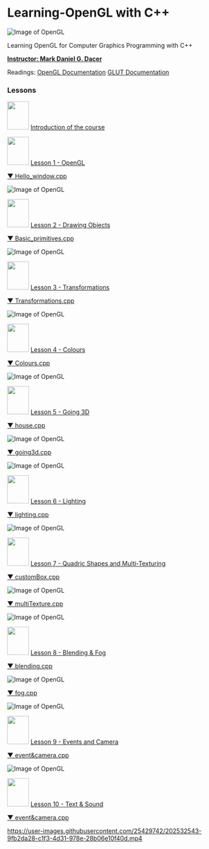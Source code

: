 
# Learning-OpenGL with C++
![Image of OpenGL](https://www.opengl.org/img/opengl_logo.png)

Learning OpenGL for Computer Graphics Programming with C++

[**Instructor: Mark Daniel G. Dacer**](https://p0mf.netlify.app/articles/god.html)

Readings:
[OpenGL Documentation](https://www.khronos.org/registry/OpenGL-Refpages/gl2.1/xhtml/)
[GLUT Documentation](https://www.opengl.org/resources/libraries/glut/spec3/spec3.html)

### Lessons

<a href="https://github.com/Jaeger47/Learning-OpenGL/blob/master/%5BSlides%5D/%5B0%5DEMC122-%20Introduction%20(1st%20Sem.%202022-2023).pdf"><img src="https://raw.githubusercontent.com/Jaeger47/Learning-OpenGL/master/_misc/pdf.png" width="50" height="65"/></a> [Introduction of the course](https://github.com/Jaeger47/Learning-OpenGL/blob/master/%5BSlides%5D/%5B0%5DEMC122-%20Introduction%20(1st%20Sem.%202022-2023).pdf)

<a href="https://github.com/Jaeger47/Learning-OpenGL/blob/master/%5BSlides%5D/%5B1%5DLesson%201%20-%20OpenGL.pdf"><img src="https://raw.githubusercontent.com/Jaeger47/Learning-OpenGL/master/_misc/pdf.png" width="50" height="65"/></a> [Lesson 1 - OpenGL](https://github.com/Jaeger47/Learning-OpenGL/blob/master/%5BSlides%5D/%5B1%5DLesson%201%20-%20OpenGL.pdf)

[▼ Hello_window.cpp](https://github.com/Jaeger47/Learning-OpenGL/blob/master/1%20-%20Hello%20window/1%20-%20Hello_window.cpp)

![Image of OpenGL](https://live.staticflickr.com/65535/49939646833_7b6066f050_w.jpg)

<a href="https://github.com/Jaeger47/Learning-OpenGL/blob/master/%5BSlides%5D/%5B2%5DLesson%202%20-%20Drawing%20Objects.pdf"><img src="https://raw.githubusercontent.com/Jaeger47/Learning-OpenGL/master/_misc/pdf.png" width="50" height="65"/></a> [Lesson 2 - Drawing Objects](https://github.com/Jaeger47/Learning-OpenGL/blob/master/%5BSlides%5D/%5B2%5DLesson%202%20-%20Drawing%20Objects.pdf)

[▼ Basic_primitives.cpp](https://github.com/Jaeger47/Learning-OpenGL/blob/master/2%20-%20Basic%20Primitives/2-%20Basic_primitives.cpp)

![Image of OpenGL](https://raw.githubusercontent.com/Jaeger47/Learning-OpenGL/master/_misc/primitives.JPG)

<a href="https://github.com/Jaeger47/Learning-OpenGL/blob/master/%5BSlides%5D/%5B3%5DLesson%203-%20Transformations.pdf"><img src="https://raw.githubusercontent.com/Jaeger47/Learning-OpenGL/master/_misc/pdf.png" width="50" height="65"/></a> [Lesson 3 - Transformations](https://github.com/Jaeger47/Learning-OpenGL/blob/master/%5BSlides%5D/%5B3%5DLesson%203-%20Transformations.pdf)

[▼ Transformations.cpp](https://github.com/Jaeger47/Learning-OpenGL/blob/master/3%20-%20Transformations/3%20-%20Transformations.cpp)

![Image of OpenGL](https://raw.githubusercontent.com/Jaeger47/Learning-OpenGL/master/_misc/transformations.gif)

<a href="https://github.com/Jaeger47/Learning-OpenGL/blob/master/%5BSlides%5D/%5B4%5DLesson%204-%20Colors.pdf"><img src="https://raw.githubusercontent.com/Jaeger47/Learning-OpenGL/master/_misc/pdf.png" width="50" height="65"/></a> [Lesson 4 - Colours](https://github.com/Jaeger47/Learning-OpenGL/blob/master/%5BSlides%5D/%5B4%5DLesson%204-%20Colors.pdf)

[▼ Colours.cpp](https://github.com/Jaeger47/Learning-OpenGL/blob/master/4%20-%20Colours/4%20-%20Color.cpp)

![Image of OpenGL](https://raw.githubusercontent.com/Jaeger47/Learning-OpenGL/master/_misc/color.JPG)

<a href="https://github.com/Jaeger47/Learning-OpenGL/blob/master/%5BSlides%5D/%5B5%5DGoing%203D%20-%205.pdf"><img src="https://raw.githubusercontent.com/Jaeger47/Learning-OpenGL/master/_misc/pdf.png" width="50" height="65"/></a> [Lesson 5 - Going 3D](https://github.com/Jaeger47/Learning-OpenGL/blob/master/%5BSlides%5D/%5B5%5DGoing%203D%20-%205.pdf)

[▼ house.cpp](https://github.com/Jaeger47/Learning-OpenGL/blob/master/5%20-%20Going%203D/%5B1%5DCode%20Ex.%20-%20Spining%20House/house.cpp)

![Image of OpenGL](https://raw.githubusercontent.com/Jaeger47/Learning-OpenGL/master/_misc/house.PNG)

[▼ going3d.cpp](https://github.com/Jaeger47/Learning-OpenGL/tree/master/5%20-%20Going%203D/%5B2%5DCode%20Ex.%20-%20solids%20%26%20external%20functions)

![Image of OpenGL](https://raw.githubusercontent.com/Jaeger47/Learning-OpenGL/master/_misc/3d.PNG)

<a href="https://github.com/Jaeger47/Learning-OpenGL/blob/master/%5BSlides%5D/%5B6%5DLesson%206%20-%20Lighting.pdf"><img src="https://raw.githubusercontent.com/Jaeger47/Learning-OpenGL/master/_misc/pdf.png" width="50" height="65"/></a> [Lesson 6 - Lighting](https://github.com/Jaeger47/Learning-OpenGL/blob/master/%5BSlides%5D/%5B6%5DLesson%206%20-%20Lighting.pdf)

[▼ lighting.cpp](https://github.com/Jaeger47/Learning-OpenGL/blob/master/6%20-%20Lighting/lighting.cpp)

![Image of OpenGL](https://raw.githubusercontent.com/Jaeger47/Learning-OpenGL/master/_misc/lighting.JPG)

<a href="https://github.com/Jaeger47/Learning-OpenGL/blob/master/%5BSlides%5D/%5B7%5DLesson%207%20-%20%20Quadric%20Shapes%20%26%20Texturing.pdf"><img src="https://raw.githubusercontent.com/Jaeger47/Learning-OpenGL/master/_misc/pdf.png" width="50" height="65"/></a> [Lesson 7 - Quadric Shapes and Multi-Texturing](https://github.com/Jaeger47/Learning-OpenGL/blob/master/%5BSlides%5D/%5B7%5DLesson%207%20-%20%20Quadric%20Shapes%20%26%20Texturing.pdf)

[▼ customBox.cpp](https://github.com/Jaeger47/Learning-OpenGL/tree/master/7%20-%20Textures/Custom%20Box)

![Image of OpenGL](https://raw.githubusercontent.com/Jaeger47/Learning-OpenGL/master/_misc/texture1.PNG)

[▼ multiTexture.cpp](https://github.com/Jaeger47/Learning-OpenGL/tree/master/7%20-%20Textures/Muti-Texture%20Quadric)

![Image of OpenGL](https://raw.githubusercontent.com/Jaeger47/Learning-OpenGL/master/_misc/texture2.PNG)

<a href="https://github.com/Jaeger47/Learning-OpenGL/blob/master/%5BSlides%5D/%5B8%5D%20Lesson%208%20-%20Blending%20%26%20Fog.pdf"><img src="https://raw.githubusercontent.com/Jaeger47/Learning-OpenGL/master/_misc/pdf.png" width="50" height="65"/></a> [Lesson 8 - Blending & Fog](https://github.com/Jaeger47/Learning-OpenGL/blob/master/%5BSlides%5D/%5B8%5D%20Lesson%208%20-%20Blending%20%26%20Fog.pdf)

[▼ blending.cpp](https://github.com/Jaeger47/Learning-OpenGL/tree/master/8%20-%20Alpha%20Blending%2C%20Fog%2C%20Aliasing/Blending)

![Image of OpenGL](https://raw.githubusercontent.com/Jaeger47/Learning-OpenGL/master/_misc/blending.PNG)

[▼ fog.cpp](https://github.com/Jaeger47/Learning-OpenGL/tree/master/8%20-%20Alpha%20Blending%2C%20Fog%2C%20Aliasing/Fog)

![Image of OpenGL](https://raw.githubusercontent.com/Jaeger47/Learning-OpenGL/master/_misc/fog.PNG)

<a href="https://raw.githubusercontent.com/Jaeger47/Learning-OpenGL/master/%5BSlides%5D/%5B9%5DLesson%20-%209%20OpenGL%20Inputs%20and%20Camera.pptx"><img src="https://raw.githubusercontent.com/Jaeger47/Learning-OpenGL/master/_misc/pdf.png" width="50" height="65"/></a> [Lesson 9 - Events and Camera](https://raw.githubusercontent.com/Jaeger47/Learning-OpenGL/master/%5BSlides%5D/%5B9%5DLesson%20-%209%20OpenGL%20Inputs%20and%20Camera.pptx)

[▼ event&camera.cpp](https://github.com/Jaeger47/Learning-OpenGL/tree/master/9%20-%20Events%20%26%20Camera)

![Image of OpenGL](https://raw.githubusercontent.com/Jaeger47/Learning-OpenGL/master/_misc/camera.PNG)

<a href="https://raw.githubusercontent.com/Jaeger47/Learning-OpenGL/master/%5BSlides%5D/%5B10%5DLesson%2010%20OpenGL%20TEXT%20AND%20SOUND.pptx"><img src="https://raw.githubusercontent.com/Jaeger47/Learning-OpenGL/master/_misc/pdf.png" width="50" height="65"/></a> [Lesson 10 - Text & Sound](https://raw.githubusercontent.com/Jaeger47/Learning-OpenGL/master/%5BSlides%5D/%5B10%5DLesson%2010%20OpenGL%20TEXT%20AND%20SOUND.pptx)

[▼ event&camera.cpp](https://github.com/Jaeger47/Learning-OpenGL/tree/master/_10%20-Menu%2C%20Text%20and%20Sound)

https://user-images.githubusercontent.com/25429742/202532543-9fb2da28-c1f3-4d31-978e-28b06e10f40d.mp4



